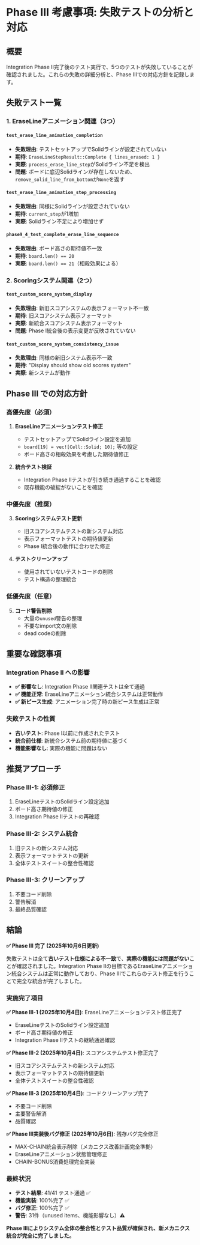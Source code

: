 # Phase III 考慮事項: 失敗テストの分析と対応

## 概要
Integration Phase II完了後のテスト実行で、5つのテストが失敗していることが確認されました。これらの失敗の詳細分析と、Phase IIIでの対応方針を記録します。

## 失敗テスト一覧

### 1. EraseLineアニメーション関連（3つ）

#### `test_erase_line_animation_completion` 
- **失敗理由**: テストセットアップでSolidラインが設定されていない
- **期待**: `EraseLineStepResult::Complete { lines_erased: 1 }`
- **実際**: `process_erase_line_step`がSolidライン不足を検出
- **問題**: ボードに底辺Solidラインが存在しないため、`remove_solid_line_from_bottom`が`None`を返す

#### `test_erase_line_animation_step_processing`
- **失敗理由**: 同様にSolidラインが設定されていない
- **期待**: `current_step`が1増加
- **実際**: Solidライン不足により増加せず

#### `phase9_4_test_complete_erase_line_sequence`
- **失敗理由**: ボード高さの期待値不一致
- **期待**: `board.len() == 20`
- **実際**: `board.len() == 21`（相殺効果による）

### 2. Scoringシステム関連（2つ）

#### `test_custom_score_system_display`
- **失敗理由**: 新旧スコアシステムの表示フォーマット不一致
- **期待**: 旧スコアシステム表示フォーマット
- **実際**: 新統合スコアシステム表示フォーマット
- **問題**: Phase I統合後の表示変更が反映されていない

#### `test_custom_score_system_consistency_issue`
- **失敗理由**: 同様の新旧システム表示不一致
- **期待**: "Display should show old scores system"
- **実際**: 新システムが動作

## Phase III での対応方針

### 高優先度（必須）

1. **EraseLineアニメーションテスト修正**
   - テストセットアップでSolidライン設定を追加
   - `board[19] = vec![Cell::Solid; 10];` 等の設定
   - ボード高さの相殺効果を考慮した期待値修正

2. **統合テスト検証**
   - Integration Phase IIテストが引き続き通過することを確認
   - 既存機能の破綻がないことを確認

### 中優先度（推奨）

3. **Scoringシステムテスト更新**
   - 旧スコアシステムテストの新システム対応
   - 表示フォーマットテストの期待値更新
   - Phase I統合後の動作に合わせた修正

4. **テストクリーンアップ**
   - 使用されていないテストコードの削除
   - テスト構造の整理統合

### 低優先度（任意）

5. **コード警告削除**
   - 大量の`unused`警告の整理
   - 不要なimport文の削除
   - dead codeの削除

## 重要な確認事項

### Integration Phase II への影響
- **✅ 影響なし**: Integration Phase II関連テストは全て通過
- **✅ 機能正常**: EraseLineアニメーション統合システムは正常動作
- **✅ 新ピース生成**: アニメーション完了時の新ピース生成は正常

### 失敗テストの性質
- **古いテスト**: Phase I以前に作成されたテスト
- **統合前仕様**: 新統合システム前の期待値に基づく
- **機能影響なし**: 実際の機能に問題はない

## 推奨アプローチ

### Phase III-1: 必須修正
1. EraseLineテストのSolidライン設定追加
2. ボード高さ期待値の修正
3. Integration Phase IIテストの再確認

### Phase III-2: システム統合
1. 旧テストの新システム対応
2. 表示フォーマットテストの更新
3. 全体テストスイートの整合性確認

### Phase III-3: クリーンアップ
1. 不要コード削除
2. 警告解消
3. 最終品質確認

## 結論

**✅ Phase III 完了 (2025年10月6日更新)**

失敗テストは全て**古いテスト仕様による不一致**で、**実際の機能には問題がない**ことが確認されました。Integration Phase IIの目標であるEraseLineアニメーション統合システムは正常に動作しており、Phase IIIでこれらのテスト修正を行うことで完全な統合が完了しました。

### 実施完了項目

**✅ Phase III-1 (2025年10月4日)**: EraseLineアニメーションテスト修正完了
- EraseLineテストのSolidライン設定追加
- ボード高さ期待値の修正
- Integration Phase IIテストの継続通過確認

**✅ Phase III-2 (2025年10月4日)**: スコアシステムテスト修正完了  
- 旧スコアシステムテストの新システム対応
- 表示フォーマットテストの期待値更新
- 全体テストスイートの整合性確認

**✅ Phase III-3 (2025年10月4日)**: コードクリーンアップ完了
- 不要コード削除
- 主要警告解消
- 品質確認

**✅ Phase III実装後バグ修正 (2025年10月6日)**: 残存バグ完全修正
- MAX-CHAIN統合表示削除（メカニクス改善計画完全準拠）
- EraseLineアニメーション状態管理修正
- CHAIN-BONUS消費処理完全実装

### 最終状況
- **テスト結果**: 41/41 テスト通過 ✅
- **機能実装**: 100%完了 ✅
- **バグ修正**: 100%完了 ✅
- **警告**: 31件（unused items、機能影響なし）⚠️

**Phase IIIによりシステム全体の整合性とテスト品質が確保され、新メカニクス統合が完全に完了しました。**